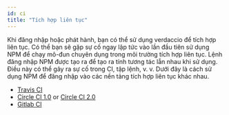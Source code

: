 ```yaml
---
id: ci
title: "Tích hợp liên tục"
---
```

Khi đăng nhập hoặc phát hành, bạn có thể sử dụng verdaccio để tích hợp liên tục. Có thể bạn sẽ gặp sự cố ngay lập tức vào lần đầu tiên sử dụng NPM để chạy mô-đun chuyên dụng trong môi trường tích hợp liên tục. Lệnh đăng nhập NPM được tạo ra để tạo ra tính tương tác lẫn nhau khi sử dụng. Điều này có thể gây ra sự cố trong CI, tập lệnh, v. v. Dưới đây là cách sử dụng NPM để đăng nhập vào các nền tảng tích hợp liên tục khác nhau.

- [Travis CI](https://remysharp.com/2015/10/26/using-travis-with-private-npm-deps)
- [Circle CI 1.0](https://circleci.com/docs/1.0/npm-login/) or [Circle CI 2.0](https://circleci.com/docs/2.0/deployment-integrations/#npm)
- [Gitlab CI](https://www.exclamationlabs.com/blog/continuous-deployment-to-npm-using-gitlab-ci/)